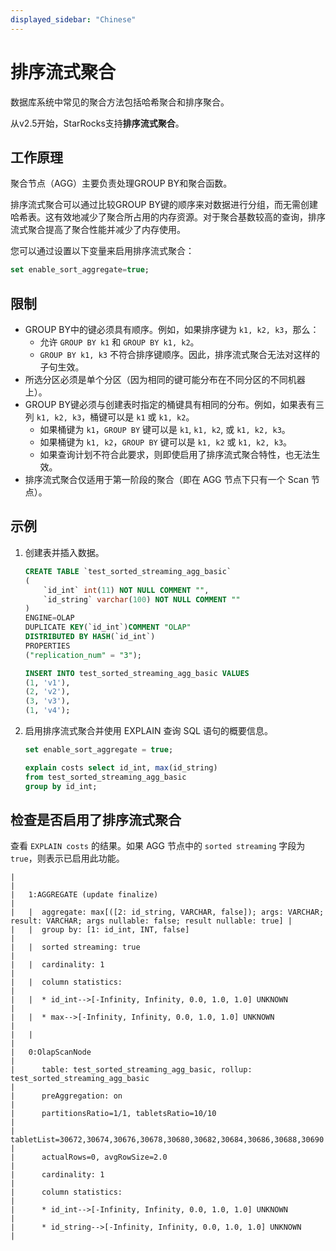 ```yaml
---
displayed_sidebar: "Chinese"
---
```


# 排序流式聚合

数据库系统中常见的聚合方法包括哈希聚合和排序聚合。

从v2.5开始，StarRocks支持**排序流式聚合**。

## 工作原理

聚合节点（AGG）主要负责处理GROUP BY和聚合函数。

排序流式聚合可以通过比较GROUP BY键的顺序来对数据进行分组，而无需创建哈希表。这有效地减少了聚合所占用的内存资源。对于聚合基数较高的查询，排序流式聚合提高了聚合性能并减少了内存使用。

您可以通过设置以下变量来启用排序流式聚合：

```SQL
set enable_sort_aggregate=true;
```

## 限制

- GROUP BY中的键必须具有顺序。例如，如果排序键为 `k1, k2, k3`，那么：
  - 允许 `GROUP BY k1` 和 `GROUP BY k1, k2`。
  - `GROUP BY k1, k3` 不符合排序键顺序。因此，排序流式聚合无法对这样的子句生效。
- 所选分区必须是单个分区（因为相同的键可能分布在不同分区的不同机器上）。
- GROUP BY键必须与创建表时指定的桶键具有相同的分布。例如，如果表有三列 `k1, k2, k3`，桶键可以是 `k1` 或 `k1, k2`。
  - 如果桶键为 `k1`，`GROUP BY` 键可以是 `k1`, `k1, k2`, 或 `k1, k2, k3`。
  - 如果桶键为 `k1, k2`，`GROUP BY` 键可以是 `k1, k2` 或 `k1, k2, k3`。
  - 如果查询计划不符合此要求，则即使启用了排序流式聚合特性，也无法生效。
- 排序流式聚合仅适用于第一阶段的聚合（即在 AGG 节点下只有一个 Scan 节点）。

## 示例

1. 创建表并插入数据。

    ```SQL
    CREATE TABLE `test_sorted_streaming_agg_basic`
    (
        `id_int` int(11) NOT NULL COMMENT "",
        `id_string` varchar(100) NOT NULL COMMENT ""
    ) 
    ENGINE=OLAP 
    DUPLICATE KEY(`id_int`)COMMENT "OLAP"
    DISTRIBUTED BY HASH(`id_int`)
    PROPERTIES
    ("replication_num" = "3"); 

    INSERT INTO test_sorted_streaming_agg_basic VALUES
    (1, 'v1'),
    (2, 'v2'),
    (3, 'v3'),
    (1, 'v4');
    ```

2. 启用排序流式聚合并使用 EXPLAIN 查询 SQL 语句的概要信息。

    ```SQL
    set enable_sort_aggregate = true;

    explain costs select id_int, max(id_string)
    from test_sorted_streaming_agg_basic
    group by id_int;
    ```

## 检查是否启用了排序流式聚合

查看 `EXPLAIN costs` 的结果。如果 AGG 节点中的 `sorted streaming` 字段为 `true`，则表示已启用此功能。

```Plain
|                                                                                                                                    |
|   1:AGGREGATE (update finalize)                                                                                                    |
|   |  aggregate: max[([2: id_string, VARCHAR, false]); args: VARCHAR; result: VARCHAR; args nullable: false; result nullable: true] |
|   |  group by: [1: id_int, INT, false]                                                                                             |
|   |  sorted streaming: true                                                                                                        |
|   |  cardinality: 1                                                                                                                |
|   |  column statistics:                                                                                                            |
|   |  * id_int-->[-Infinity, Infinity, 0.0, 1.0, 1.0] UNKNOWN                                                                       |
|   |  * max-->[-Infinity, Infinity, 0.0, 1.0, 1.0] UNKNOWN                                                                          |
|   |                                                                                                                                |
|   0:OlapScanNode                                                                                                                   |
|      table: test_sorted_streaming_agg_basic, rollup: test_sorted_streaming_agg_basic                                               |
|      preAggregation: on                                                                                                            |
|      partitionsRatio=1/1, tabletsRatio=10/10                                                                                       |
|      tabletList=30672,30674,30676,30678,30680,30682,30684,30686,30688,30690                                                        |
|      actualRows=0, avgRowSize=2.0                                                                                                  |
|      cardinality: 1                                                                                                                |
|      column statistics:                                                                                                            |
|      * id_int-->[-Infinity, Infinity, 0.0, 1.0, 1.0] UNKNOWN                                                                       |
|      * id_string-->[-Infinity, Infinity, 0.0, 1.0, 1.0] UNKNOWN                                                                    |
```